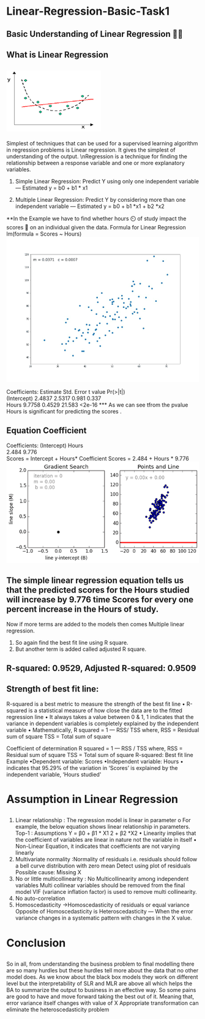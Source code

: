 # Linear-Regression-Basic-Task1
## Basic Understanding of Linear Regression 	:man_teacher:

## What is Linear Regression <h2> ![alt text](https://github.com/jaikushwaha7/Linear-Regression-Basic-Task1/blob/main/Image%201.png)
Simplest of techniques that can be used for a supervised learning algorithm in regression problems is Linear regression. It gives the simplest of understanding of the output.
\nRegression is a technique for finding the relationship between a response variable and one or more explanatory variables.
1. Simple Linear Regression: Predict Y using only one independent variable — Estimated y = b0 + b1 * x1

2. Multiple Linear Regression: Predict Y by considering more than one independent variable — Estimated y = b0 + b1 *x1 + b2 *x2

**In the Example we have to find whether hours :timer_clock: of study impact the scores :abacus: on an individual given the data.
Formula for Linear Regression
lm(formula = Scores ~ Hours)
![alt-text](https://github.com/jaikushwaha7/Linear-Regression-Basic-Task1/blob/main/LR_Visualization2.gif)

Coefficients:
            Estimate Std. Error t value Pr(>|t|)    
(Intercept)   2.4837     2.5317   0.981    0.337    
Hours         9.7758     0.4529  21.583   <2e-16 ***
As we can see tfrom the pvalue Hours is significant for predicting the scores .

## Equation Coefficient
Coefficients:
(Intercept)        Hours  
      2.484        9.776  
Scores = Intercept + Hours* Coefficient
Scores = 2.484 + Hours * 9.776
![alt-text](https://github.com/jaikushwaha7/Linear-Regression-Basic-Task1/blob/main/LR_Visualization.gif)
## The simple linear regression equation tells us that the predicted scores for the Hours studied will increase by 9.776  time Scores for every one percent increase in the Hours of study.
Now if more terms are added to the models then comes Multiple linear regression. 
1. So again find the best fit line using R square. 
2. But another term is added called adjusted R square.

## R-squared:  0.9529,	Adjusted R-squared:  0.9509 

## Strength of best fit line:
R-squared is a best metric to measure the strength of the best fit line
• R-squared is a statistical measure of how close the data are to the fitted regression line
• It always takes a value between 0 & 1, 1 indicates that the variance in dependent variables is completely explained by the independent variable • Mathematically, R squared = 1 — RSS/ TSS where, RSS = Residual sum of square TSS = Total sum of square

Coefficient of determination
R squared = 1 — RSS / TSS where, RSS = Residual sum of square TSS = Total sum of square R-squared: Best fit line Example •Dependent variable: Scores •Independent variable: Hours
• indicates that 95.29% of the variation in ‘Scores’ is explained by the independent variable, ‘Hours studied'

# Assumption in Linear Regression<h2>
 1. Linear relationship : The regression model is linear in parameter o For example, the below equation shows linear relationship in parameters. Top-1 : Assumptions Y = β0 + β1 * X1 2 + β2 *X2 • Linearity implies that the coefficient of variables are linear in nature not the variable in itself • Non-Linear Equation, it indicates that coefficients are not varying linearly
 2. Multivariate normality :Normality of residuals i.e. residuals should follow a bell curve distribution with zero mean
Detect using plot of residuals
Possible cause: Missing X
 3. No or little multicollinearity : No Multicollinearity among independent variables
Multi collinear variables should be removed from the final model
VIF (variance inflation factor) is used to remove multi collinearity.
 4. No auto-correlation
 5. Homoscedasticity ->Homoscedasticity of residuals or equal variance
Opposite of Homoscedasticity is Heteroscedasticity — When the error variance changes in a systematic pattern with changes in the X value.
  
# Conclusion<h2>

So in all, from understanding the business problem to final modelling there are so many hurdles but these hurdles tell more about the data that no other model does. As we know about the black box models they work on different level but the interpretability of SLR and MLR are above all which helps the BA to summarize the output to business in an effective way. So some pains are good to have and move forward taking the best out of it.
Meaning that, error variance itself changes with value of X
Appropriate transformation can eliminate the heteroscedasticity problem
